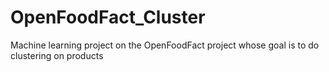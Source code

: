 # OpenFoodFact_Cluster
Machine learning project on the OpenFoodFact project whose goal is to do clustering on products
